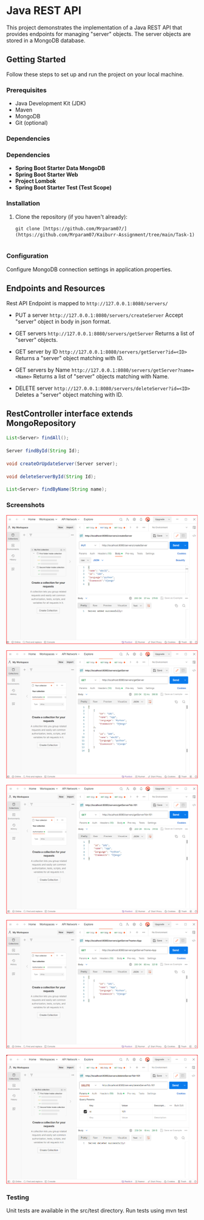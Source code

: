 # Java REST API

This project demonstrates the implementation of a Java REST API that provides endpoints for managing "server" objects. The server objects are stored in a MongoDB database. 

## Getting Started

Follow these steps to set up and run the project on your local machine.

### Prerequisites

- Java Development Kit (JDK)
- Maven
- MongoDB
- Git (optional)

### Dependencies

### Dependencies

- **Spring Boot Starter Data MongoDB**
- **Spring Boot Starter Web**
- **Project Lombok**
- **Spring Boot Starter Test (Test Scope)**

### Installation

1. Clone the repository (if you haven't already):

   ```shell
   git clone [https://github.com/Mrparam07/](https://github.com/Mrparam07/Kaiburr-Assignment/tree/main/Task-1)


### Configuration
Configure MongoDB connection settings in application.properties.

## Endpoints and Resources
Rest API Endpoint is mapped to `http://127.0.0.1:8080/servers/`

- PUT a server	`http://127.0.0.1:8080/servers/createServer`
Accept "server" object in body in json format.

- GET servers	`http://127.0.0.1:8080/servers/getServer`
Returns a list of "server" objects.

- GET server	by ID	`http://127.0.0.1:8080/servers/getServer?id=<ID>`
Returns a  "server" object matching with ID.

- GET servers	by Name	`http://127.0.0.1:8080/servers/getServer?name=<Name>`
Returns a list of "server" objects matching with Name.

- DELETE server	`http://127.0.0.1:8080/servers/deleteServer?id=<ID>`
Deletes a  "server" object matching with ID.

## RestController interface extends MongoRepository

```java
List<Server> findAll();
    
Server findById(String Id);
    
void createOrUpdateServer(Server server);
    
void deleteServerById(String Id);
    
List<Server> findByName(String name);
```

### Screenshots

![PutPostManIO](https://github.com/Mrparam07/Kaiburr-Assignment/blob/main/Task-1/Screenshots/createServerTask1.png)

![GetAllServerPostManIO](https://github.com/Mrparam07/Kaiburr-Assignment/blob/main/Task-1/Screenshots/getServerTask1.png)

![GetServByIdPostManIO](https://github.com/Mrparam07/Kaiburr-Assignment/blob/main/Task-1/Screenshots/getServerByIDTask1.png)

![GetServByNamePostManIO](https://github.com/Mrparam07/Kaiburr-Assignment/blob/main/Task-1/Screenshots/getServerByNameTask1.png)

![DelPostManIO](https://github.com/Mrparam07/Kaiburr-Assignment/blob/main/Task-1/Screenshots/deleteServerTask1.png)

### Testing
Unit tests are available in the src/test directory. Run tests using mvn test
